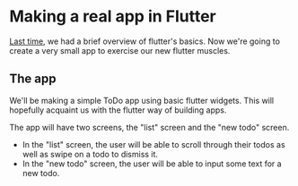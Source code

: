 # Making a real app in Flutter

[Last time](flutter_basics.md), we had a brief overview of flutter's basics. Now we're going to create a very small app to exercise our new flutter muscles.

## The app

We'll be making a simple ToDo app using basic flutter widgets. This will hopefully acquaint us with the flutter way of building apps.

The app will have two screens, the "list" screen and the "new todo" screen.
* In the "list" screen, the user will be able to scroll through their todos as well as swipe on a todo to dismiss it.
* In the "new todo" screen, the user will be able to input some text for a new todo.
